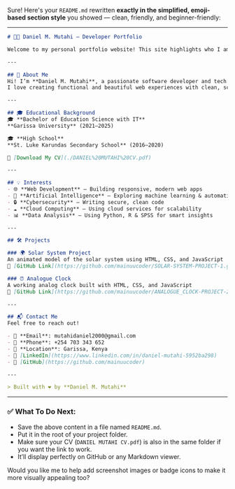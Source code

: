 Sure! Here's your `README.md` rewritten **exactly in the simplified, emoji-based section style** you showed — clean, friendly, and beginner-friendly:

---

```markdown
# 👨‍💻 Daniel M. Mutahi – Developer Portfolio

Welcome to my personal portfolio website! This site highlights who I am, what I do, the skills I bring, and how you can reach me.

---

## 📝 About Me  
Hi! I’m **Daniel M. Mutahi**, a passionate software developer and tech enthusiast.  
I love creating functional and beautiful web experiences with clean, scalable code.

---

## 🎓 Educational Background  
🎓 **Bachelor of Education Science with IT**  
**Garissa University** (2021–2025)

🎓 **High School**  
**St. Luke Karundas Secondary School** (2016–2020)

📄 [Download My CV](./DANIEL%20MUTAHI%20CV.pdf)

---

## 💡 Interests  
- 🌐 **Web Development** – Building responsive, modern web apps  
- 🤖 **Artificial Intelligence** – Exploring machine learning & automation  
- 🔒 **Cybersecurity** – Writing secure, clean code  
- ☁️ **Cloud Computing** – Using cloud services for scalability  
- 📊 **Data Analysis** – Using Python, R & SPSS for smart insights

---

## 🛠️ Projects

### 🌍 Solar System Project  
An animated model of the solar system using HTML, CSS, and JavaScript  
🔗 [GitHub Link](https://github.com/mainuucoder/SOLAR-SYSTEM-PROJECT-1.git)

### ⏰ Analogue Clock  
A working analog clock built with HTML, CSS, and JavaScript  
🔗 [GitHub Link](https://github.com/mainuucoder/ANALOGUE_CLOCK-PROJECT-2.git)

---

## 📬 Contact Me  
Feel free to reach out!

- 📧 **Email**: mutahidaniel2000@gmail.com  
- 📱 **Phone**: +254 703 343 652  
- 📍 **Location**: Garissa, Kenya  
- 🔗 [LinkedIn](https://www.linkedin.com/in/daniel-mutahi-5952ba298)  
- 🔗 [GitHub](https://github.com/mainuucoder)

---

> Built with ❤️ by **Daniel M. Mutahi**
```

---

### ✅ What To Do Next:

* Save the above content in a file named `README.md`.
* Put it in the root of your project folder.
* Make sure your CV (`DANIEL MUTAHI CV.pdf`) is also in the same folder if you want the link to work.
* It’ll display perfectly on GitHub or any Markdown viewer.

Would you like me to help add screenshot images or badge icons to make it more visually appealing too?
